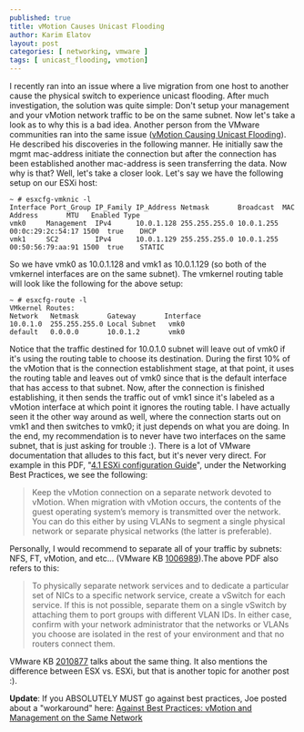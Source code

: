 ```yaml
---
published: true
title: vMotion Causes Unicast Flooding
author: Karim Elatov
layout: post
categories: [ networking, vmware ]
tags: [ unicast_flooding, vmotion]
---
```

I recently ran into an issue where a live migration from one host to another cause the physical switch to experience unicast flooding. After much investigation, the solution was quite simple: Don't setup your management and your vMotion network traffic to be on the same subnet. Now let's take a look as to why this is a bad idea. Another person from the VMware communities ran into the same issue ([vMotion Causing Unicast Flooding](http://communities.vmware.com/thread/306862)). He described his discoveries in the following manner. He initially saw the mgmt mac-address initiate the connection but after the connection has been established another mac-address is seen transferring the data. Now why is that? Well, let's take a closer look. Let's say we have the following setup on our ESXi host:

	~ # esxcfg-vmknic -l
	Interface Port_Group IP_Family IP_Address Netmask       Broadcast  MAC Address       MTU   Enabled Type
	vmk0     Management  IPv4      10.0.1.128 255.255.255.0 10.0.1.255 00:0c:29:2c:54:17 1500  true    DHCP
	vmk1     SC2         IPv4      10.0.1.129 255.255.255.0 10.0.1.255 00:50:56:79:aa:91 1500  true    STATIC

So we have vmk0 as 10.0.1.128 and vmk1 as 10.0.1.129 (so both of the vmkernel interfaces are on the same subnet). The vmkernel routing table will look like the following for the above setup:

	~ # esxcfg-route -l
	VMkernel Routes:
	Network   Netmask       Gateway       Interface
	10.0.1.0  255.255.255.0 Local Subnet   vmk0
	default   0.0.0.0       10.0.1.2       vmk0

Notice that the traffic destined for 10.0.1.0 subnet will leave out of vmk0 if it's using the routing table to choose its destination. During the first 10% of the vMotion that is the connection establishment stage, at that point, it uses the routing table and leaves out of vmk0 since that is the default interface that has access to that subnet. Now, after the connection is finished establishing, it then sends the traffic out of vmk1 since it's labeled as a vMotion interface at which point it ignores the routing table. I have actually seen it the other way around as well, where the connection starts out on vmk1 and then switches to vmk0; it just depends on what you are doing. In the end, my recommendation is to never have two interfaces on the same subnet, that is just asking for trouble :). There is a lot of VMware documentation that alludes to this fact, but it's never very direct. For example in this PDF, "[4.1 ESXi configuration Guide](http://www.vmware.com/pdf/vsphere4/r41/vsp_41_esxi_server_config.pdf)", under the Networking Best Practices, we see the following:

> Keep the vMotion connection on a separate network devoted to vMotion. When migration with vMotion
> occurs, the contents of the guest operating system’s memory is transmitted over the network. You can do this either by using VLANs to segment a single physical network or separate physical networks (the latter is preferable).

Personally, I would recommend to separate all of your traffic by subnets: NFS, FT, vMotion, and etc... (VMware KB [1006989](https://knowledge.broadcom.com/external/article?legacyId=1006989)).The above PDF also refers to this:

> To physically separate network services and to dedicate a particular set of NICs to a specific network
> service, create a vSwitch for each service. If this is not possible, separate them on a single vSwitch by
> attaching them to port groups with different VLAN IDs. In either case, confirm with your network
> administrator that the networks or VLANs you choose are isolated in the rest of your environment and
> that no routers connect them.

VMware KB [2010877](https://knowledge.broadcom.com/external/article?legacyId=2010877) talks about the same thing. It also mentions the difference between ESX vs. ESXi, but that is another topic for another post :).

**Update**: If you ABSOLUTELY MUST go against best practices, Joe posted about a "workaround" here: [Against Best Practices: vMotion and Management on the Same Network](http://virtuallyhyper.com/2012/04/against-best-practices-vmotion-and-management-on-the-same-network/)


